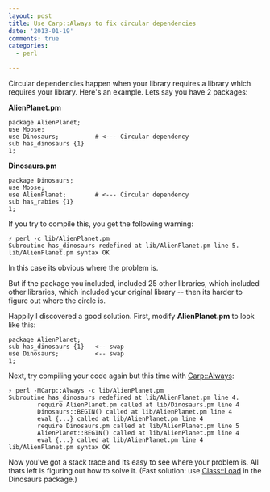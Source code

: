 ```yaml
---
layout: post
title: Use Carp::Always to fix circular dependencies
date: '2013-01-19'
comments: true
categories:
  - perl

---
```


Circular dependencies happen when your library requires a library which
requires your library.  Here's an example.  Lets say you have 2 packages:  

**AlienPlanet.pm**

    package AlienPlanet;
    use Moose;
    use Dinosaurs;          # <--- Circular dependency
    sub has_dinosaurs {1}
    1;

**Dinosaurs.pm**

    package Dinosaurs;
    use Moose;
    use AlienPlanet;        # <--- Circular dependency
    sub has_rabies {1}
    1;

If you try to compile this, you get the following warning:

    ⚡ perl -c lib/AlienPlanet.pm 
    Subroutine has_dinosaurs redefined at lib/AlienPlanet.pm line 5.
    lib/AlienPlanet.pm syntax OK

In this case its obvious where the problem is.  

But if the package you included, included 25 other libraries, which included
other libraries, which included your original library -- then its harder to
figure out where the circle is.

Happily I discovered a good solution. First, modify **AlienPlanet.pm** to look
like this:

    package AlienPlanet;
    sub has_dinosaurs {1}   <-- swap
    use Dinosaurs;          <-- swap
    1;

Next, try compiling your code again but this time with
[Carp::Always](http://perladvent.org/2011/2011-12-04.html):

    ⚡ perl -MCarp::Always -c lib/AlienPlanet.pm                                                                                                            
    Subroutine has_dinosaurs redefined at lib/AlienPlanet.pm line 4.
            require AlienPlanet.pm called at lib/Dinosaurs.pm line 4
            Dinosaurs::BEGIN() called at lib/AlienPlanet.pm line 4
            eval {...} called at lib/AlienPlanet.pm line 4
            require Dinosaurs.pm called at lib/AlienPlanet.pm line 5
            AlienPlanet::BEGIN() called at lib/AlienPlanet.pm line 4
            eval {...} called at lib/AlienPlanet.pm line 4
    lib/AlienPlanet.pm syntax OK

Now you've got a stack trace and its easy to see where your problem is.  All
thats left is figuring out how to solve it. (Fast solution: use
[Class::Load](https://metacpan.org/module/Class::Load) in the Dinosaurs
package.)
